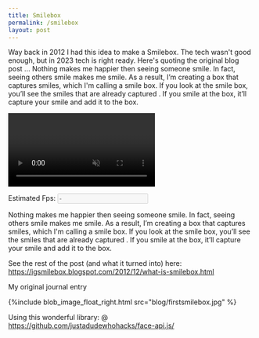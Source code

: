 ```yaml
---
title: Smilebox
permalink: /smilebox
layout: post
---
```


Way back in 2012 I had this idea to make a Smilebox. The tech wasn't good enough, but in 2023 tech is right ready. Here's quoting the original blog post ... Nothing makes me happier then seeing someone smile. In fact, seeing others smile makes me smile. As a result, I’m creating a box that captures smiles, which I'm calling a smile box. If you look at the smile box, you’ll see the smiles that are already captured . If you smile at the box, it’ll capture your smile and add it to the box.

<script src="https://unpkg.com/@grammarly/editor-sdk?clientId=client_AMv8Ek2YNBrCaW2gfCXEa5"> </script>
<script src="assets/js/face-api.js"></script>
<script src="js/commons.js"></script>
<script src="assets/js/faceDetectionControls.js"></script>
<link rel="stylesheet" href="styles.css">
<link rel="stylesheet" href="https://cdnjs.cloudflare.com/ajax/libs/materialize/0.100.2/css/materialize.css">
<script type="text/javascript" src="https://code.jquery.com/jquery-2.1.1.min.js"></script>

<script src="https://cdnjs.cloudflare.com/ajax/libs/materialize/0.100.2/js/materialize.min.js"></script>

<!--

Trick to make children on top of each other

https://stackoverflow.com/questions/50083512/placing-two-divs-on-top-of-each-other-without-using-positionabsolute

-->

<style>
.parent-for-overlay {
  display: grid;
  grid-template-columns: 1fr;
}

.parent-for-overlay .overlay {
 grid-row-start: 1;
 grid-column-start: 1;
}
</style>

<div class="parent-for-overlay">
  <video class="overlay" onloadedmetadata="onPlay(this)" id="inputVideo" autoplay muted playsinline ></video>
  <canvas class="overlay" id="overlay" />
</div>

<label for="fps">Estimated Fps:</label> <input disabled value="-" id="fps" type="text" class="bold">

<script>

class Smoother
{
    constructor(){
        this.values=[]
    }
    smooth(value){
      this.values = [value].concat(this.values).slice(0, 10)
      const avg = this.values.reduce((total, a) => total + a) / this.values.length
      return avg
    }
}

// Happy smoother should be closer to exponential backoff
class HappySmoother
{
    constructor(){
        this.hold_frames=10
        this.backoff=0
        this.last_value
    }
    smooth(value){
        if (value == NaN)
            return 0
        if (value > 0.5)
        {
            this.backoff = this.hold_frames
            this.last_value = value
        }
        this.backoff = this.backoff - 1
        if (this.backoff < 0)
        {
            return 0
        }
        return this.last_value
    }
}

let forwardTimes = []
const ageSmoother = new Smoother()
const happySmoother = new HappySmoother()
let withBoxes = true

function onChangeHideBoundingBoxes(e) {
  withBoxes = !$(e.target).prop('checked')
}

function getCurrentFaceDetectionNet() {
    //  hardcode to tiny face
    return faceapi.nets.tinyFaceDetector
}

function interpolateHappy(happy) {
}



function getFaceDetectorOptions() {
    new faceapi.TinyFaceDetectorOptions({ inputSize, scoreThreshold })
}

function isFaceDetectionModelLoaded() {
  return !!getCurrentFaceDetectionNet().params
}


async function onPlay() {
  const videoEl = $('#inputVideo').get(0)

  if(videoEl.paused || videoEl.ended || !isFaceDetectionModelLoaded()) {
    // Try again until loaded
    return setTimeout(() => onPlay(),1000)
  }

  const options = getFaceDetectorOptions()

  const ts = Date.now()
  let result = 0
  let face = 0


  face =  faceapi.detectSingleFace(videoEl, options)
  if (!face)
  {
      return
  }

  result = await face.withFaceExpressions()

  updateTimeStats(Date.now() - ts)
  expressions =  null

  if (result) {
      expressions = result.expressions
      const canvas = $('#overlay').get(0)
          const dims = faceapi.matchDimensions(canvas, videoEl, true)

          const resizedResult = faceapi.resizeResults(result, dims)
          const minConfidence = 0.05
          if (withBoxes) {
              faceapi.draw.drawDetections(canvas, resizedResult)
          }
      // faceapi.draw.drawFaceExpressions(canvas, resizedResult, minConfidence)
      // console.log (result)
  }

  result = await face.withAgeAndGender()

  if (result) {
    const canvas = $('#overlay').get(0)
    const dims = faceapi.matchDimensions(canvas, videoEl, true)

    const resizedResult = faceapi.resizeResults(result, dims)
    if (withBoxes) {
      faceapi.draw.drawDetections(canvas, resizedResult)
    }
    const { age, gender, genderProbability } = resizedResult
    emotions = []
    if (expressions)
    {
        // Consider doing this via destructirng
        const {happy, sad, neutral, surprised}  = expressions
        smoothedHappy = happySmoother.smooth(happy)
        if (smoothedHappy > 0.4)
        {
            emotions.push(`happy:${smoothedHappy}`)
        }
    }

    // interpolate gender predictions over last 30 frames
    // to make the displayed age more stable
    const interpolatedAge = ageSmoother.smooth(age)
    let output =
    [
        `${faceapi.utils.round(interpolatedAge, 0)} years`,
        `${gender} (${faceapi.utils.round(genderProbability)})`,
    ]
    if (emotions.length > 0 ){
        output.push(...emotions)
    }
    new faceapi.draw.DrawTextField(
      output,
      result.detection.box.bottomLeft
    ).draw(canvas)
  }

  updateTimeStats(Date.now() - ts)
  setTimeout(() => onPlay())
}

async function run() {
  const stream = await navigator.mediaDevices.getUserMedia({ video: {} })
  const videoEl = $('#inputVideo').get(0)
  videoEl.srcObject = stream
  model_path = '/assets/models'
  // await changeFaceDetector(TINY_FACE_DETECTOR)
  await faceapi.nets.ssdMobilenetv1.load(model_path)
  await faceapi.nets.ageGenderNet.load(model_path)
  await faceapi.nets.ageGenderNet.load(model_path)
  await faceapi.nets.tinyFaceDetector.load(model_path)
  await faceapi.loadFaceExpressionModel(model_path)

  // try to access users webcam and stream the images
  // to the video element
}

function updateResults() {}

function updateTimeStats(timeInMs) {
  forwardTimes = [timeInMs].concat(forwardTimes).slice(0, 30)
  const avgTimeInMs = forwardTimes.reduce((total, t) => total + t) / forwardTimes.length
  $('#time').val(`${Math.round(avgTimeInMs)} ms`)
  $('#fps').val(`${faceapi.utils.round(1000 / avgTimeInMs)}`)
}

$(document).ready(function() {
    run()
  // initFaceDetectionControls()
})
</script>

Nothing makes me happier then seeing someone smile. In fact, seeing others smile makes me smile. As a result, I’m creating a box that captures smiles, which I'm calling a smile box. If you look at the smile box, you’ll see the smiles that are already captured . If you smile at the box, it’ll capture your smile and add it to the box.

See the rest of the post (and what it turned into) here: <https://igsmilebox.blogspot.com/2012/12/what-is-smilebox.html>

My original journal entry

{%include blob_image_float_right.html src="blog/firstsmilebox.jpg" %}

Using this wonderful library: @ <https://github.com/justadudewhohacks/face-api.js/>
